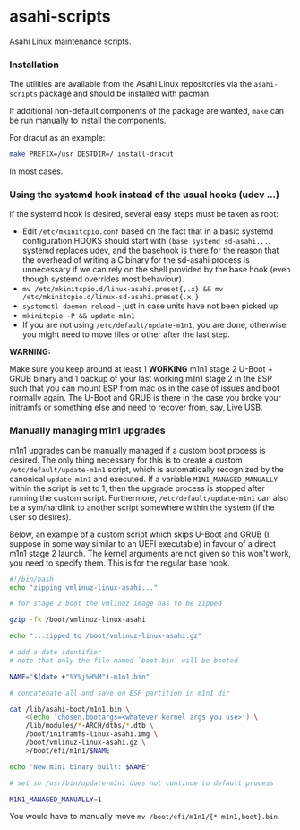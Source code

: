 # asahi-scripts

Asahi Linux maintenance scripts.

### Installation

The utilities are available from the Asahi Linux repositories via the `asahi-scripts` package and should be installed with pacman.

If additional non-default components of the package are wanted, `make` can be run manually to install the components. 

For dracut as an example:

```bash
make PREFIX=/usr DESTDIR=/ install-dracut
```

In most cases.

### Using the systemd hook instead of the usual hooks (udev ...)

If the systemd hook is desired, several easy steps must be taken as root:

- Edit `/etc/mkinitcpio.conf` based on the fact that in a basic systemd configuration HOOKS should start with `(base systemd sd-asahi...`. systemd replaces udev, and the basehook is there for the reason that the overhead of writing a C binary for the sd-asahi process is unnecessary if we can rely on the shell provided by the base hook (even though systemd overrides most behaviour).
- `mv /etc/mkinitcpio.d/linux-asahi.preset{,.x} && mv /etc/mkinitcpio.d/linux-sd-asahi.preset{.x,}`
- `systemctl daemon reload` - just in case units have not been picked up
- `mkinitcpio -P && update-m1n1`
- If you are not using `/etc/default/update-m1n1`, you are done, otherwise you might need to move files or other after the last step.

**WARNING:** 

Make sure you keep around at least 1 **WORKING** m1n1 stage 2 U-Boot + GRUB binary and 1 backup of your last working m1n1 stage 2 in the ESP such that you can mount ESP from mac os in the case of issues and boot normally again. The U-Boot and GRUB is there in the case you broke your initramfs or something else and need to recover from, say, Live USB.

### Manually managing m1n1 upgrades

m1n1 upgrades can be manually managed if a custom boot process is desired. The only thing necessary for this is to create a custom `/etc/default/update-m1n1` script, which is automatically recognized by the canonical `update-m1n1` and executed. If a variable `M1N1_MANAGED_MANUALLY` within the script is set to 1, then the upgrade process is stopped after running the custom script. Furthermore, `/etc/default/update-m1n1` can also be a sym/hardlink to another script somewhere within the system (if the user so desires).

Below, an example of a custom script which skips U-Boot and GRUB (I suppose in some way similar to an UEFI executable) in favour of a direct m1n1 stage 2 launch. The kernel arguments are not given so this won't work, you need to specify them. This is for the regular base hook.

```bash
#!/bin/bash
echo "zipping vmlinuz-linux-asahi..."

# for stage 2 boot the vmlinuz image has to be zipped

gzip -fk /boot/vmlinuz-linux-asahi

echo "...zipped to /boot/vmlinuz-linux-asahi.gz"

# add a date identifier
# note that only the file named `boot.bin` will be booted

NAME="$(date +"%Y%j%H%M")-m1n1.bin"

# concatenate all and save on ESP partition in m1n1 dir

cat /lib/asahi-boot/m1n1.bin \
	<(echo 'chosen.bootargs=<whatever kernel args you use>') \
	/lib/modules/*-ARCH/dtbs/*.dtb \
	/boot/initramfs-linux-asahi.img \
	/boot/vmlinuz-linux-asahi.gz \
	>/boot/efi/m1n1/$NAME

echo "New m1n1 binary built: $NAME"

# set so /usr/bin/update-m1n1 does not continue to default process

M1N1_MANAGED_MANUALLY=1
```

You would have to manually move `mv /boot/efi/m1n1/{*-m1n1,boot}.bin`.
